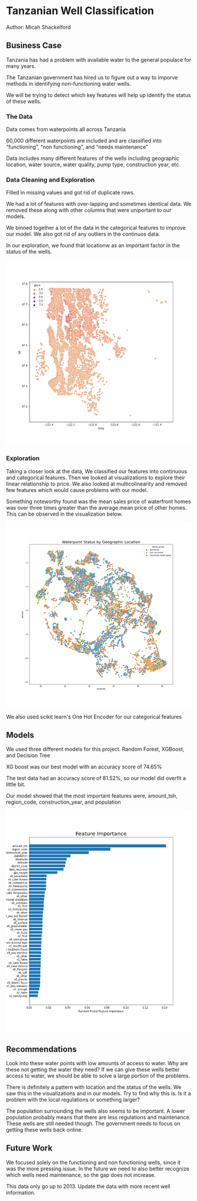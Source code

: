 # Tanzanian Well Classification

Author: Micah Shackelford



## Business Case

Tanzania has had a problem with available water to the general populace for many years.

The Tanzanian government has hired us to figure out a way to imporve methods in identifying non-functioning water wells.

We will be trying to detect which key features will help up identify the status of these wells.

### The Data

Data comes from waterpoints all across Tanzania

60,000 different waterpoints are included and are classified into “functioning”, “non functioning”, and “needs maintenance”

Data includes many different features of the wells including geographic location, water source, water quality, pump type, construction year, etc.

### Data Cleaning and Exploration

Filled in missing values and got rid of duplicate rows.  

We had a lot of features with over-lapping and sometimes identical data. We removed these along with other columns that were uniportant to our models.

We binned together a lot of the data in the categorical features to improve our model. We also got rid of any outliers in the continuos data. 

In our exploration, we found that locationw as an important factor in the status of the wells.

![Price by Location.png](https://github.com/shackemn/dsc-phase-2-project/blob/main/Price%20by%20Location.png)



### Exploration
Taking a closer look at the data, We classified our features into continuous and categorical features. Then we looked at visualizations
to explore their linear relationship to price. We also looked at multicolinearity and removed  few features which would cause problems with our model.

Something noteworthy found was the mean sales price of waterfront homes was over three times greater than the average mean price of other homes. This can be observed in the visualization below.

![Location Map.png](https://github.com/shackemn/Tanzanian-Well-Classification/blob/main/Location%20Map.png)

We also used scikit learn's One Hot Encoder for our categorical features


## Models

We used three different models for this project. Random Forest, XGBoost, and Decision Tree

XG boost was our best model with an accuracy score of 74.65%

The test data had an accuracy score of 81.52%, so our model did overfit a little bit. 

Our model showed that the most important features were, amount_tsh, region_code, construction_year, and population

![Feature Importance2.png](https://github.com/shackemn/Tanzanian-Well-Classification/blob/main/Feature%20Importance2.png)




## Recommendations

Look into these water points with low amounts of access to water. Why are these not getting the water they need? If we can give these wells better access to water, we should be able to solve a large portion of the problems.

There is definitely a pattern with location and the status of the wells. We saw this in the visualizations and in our models. Try to find why this is. Is it a problem with the local regulations or something larger?

The population surrounding the wells also seems to be important. A lower population probably means that there are less regulations and maintenance. These wells are still needed though. The government needs to focus on getting these wells back online.

## Future Work

We focused solely on the functioning and non functioning wells, since it was the more pressing issue. In the future we need to also better recognize which wells need maintenance, so the gap does not increase.

This data only go up to 2013. Update the data with more recent well information.



